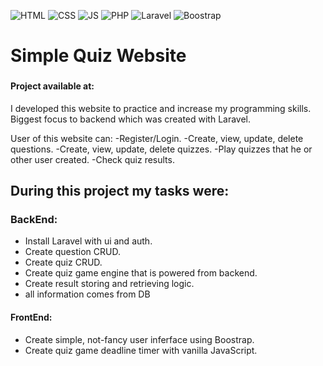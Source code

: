 ![HTML](https://img.shields.io/badge/code-HTML-brightgreen) ![CSS](https://img.shields.io/badge/code-CSS-green) ![JS](https://img.shields.io/badge/code-JS-orange) ![PHP](https://img.shields.io/badge/code-PHP-blue) ![Laravel](https://img.shields.io/badge/framework-Laravel-red) ![Boostrap](https://img.shields.io/badge/Framework-Bootrap-green)

# Simple Quiz Website

###

#### Project available at:

I developed this website to practice and increase my programming skills. Biggest focus to backend which was created with Laravel.

User of this website can:
-Register/Login.
-Create, view, update, delete questions.
-Create, view, update, delete quizzes.
-Play quizzes that he or other user created.
-Check quiz results.

## During this project my tasks were:

### BackEnd:

-   Install Laravel with ui and auth.
-   Create question CRUD.
-   Create quiz CRUD.
-   Create quiz game engine that is powered from backend.
-   Create result storing and retrieving logic.
-   all information comes from DB

#### FrontEnd:

-   Create simple, not-fancy user inferface using Boostrap.
-   Create quiz game deadline timer with vanilla JavaScript.
